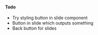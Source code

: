 #### Todo

* Try styling button in slide component
* Button in slide which outputs something
* Back button for slides
